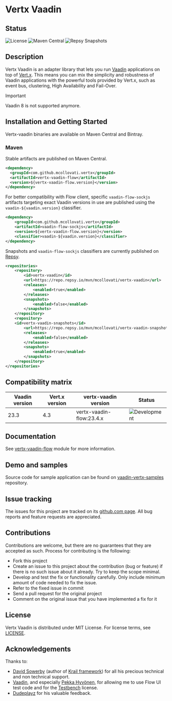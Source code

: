 # Vertx Vaadin

## Status

![License](https://img.shields.io/github/license/mcollovati/vertx-vaadin.svg)
![Maven Central](https://img.shields.io/maven-central/v/com.github.mcollovati.vertx/vertx-vaadin-flow.svg?label=vertx-vaadin-flow)
![Repsy Snapshots](https://img.shields.io/maven-metadata/v?metadataUrl=https%3A%2F%2Frepo.repsy.io%2Fmvn%2Fmcollovati%2Fvertx-vaadin-snapshots%2Fcom%2Fgithub%2Fmcollovati%2Fvertx%2Fvertx-vaadin-flow%2Fmaven-metadata.xml&label=repsy%20(snapshots))


## Description

Vertx Vaadin is an adapter library that lets you run [Vaadin](https://vaadin.com/) applications on top of [Vert.x](http://vertx.io/).
This means you can mix the simplicity and robustness of Vaadin applications with the powerful tools provided by Vert.x, such as event bus, clustering, High Availability and Fail-Over.

> [!IMPORTANT]
> Vaadin 8 is not supported anymore.

## Installation and Getting Started

Vertx-vaadin binaries are available on Maven Central and Bintray.

### Maven

Stable artifacts are published on Maven Central.

```xml
<dependency>
  <groupId>com.github.mcollovati.vertx</groupId>
  <artifactId>vertx-vaadin-flow</artifactId>
  <version>${vertx-vaadin-flow.version}</version>
</dependency>
```

For better compatibility with Flow client, specific `vaadin-flow-sockjs` artifacts targeting exact Vaadin versions
in use are published using the `vaadin-${vaadin.version}` classifier.

```xml
<dependency>
    <groupId>com.github.mcollovati.vertx</groupId>
    <artifactId>vaadin-flow-sockjs</artifactId>
    <version>${vertx-vaadin-flow.version}</version>
    <classifier>vaadin-${vaadin.version}</classifier>
</dependency>
```

Snapshots and `vaadin-flow-sockjs` classifiers are currently published on [Repsy](https://repsy.io/).

```xml
<repositories>
    <repository>
        <id>vertx-vaadin</id>
        <url>https://repo.repsy.io/mvn/mcollovati/vertx-vaadin</url>
        <releases>
            <enabled>true</enabled>
        </releases>
        <snapshots>
            <enabled>false</enabled>
        </snapshots>	
    </repository>
    <repository>
    <id>vertx-vaadin-snapshots</id>
        <url>https://repo.repsy.io/mvn/mcollovati/vertx-vaadin-snapshots</url>
        <releases>
            <enabled>false</enabled>
        </releases>
        <snapshots>
            <enabled>true</enabled>
        </snapshots>
    </repository>
</repositories>
```



## Compatibility matrix

| Vaadin version | Vert.x version | vertx-vaadin version     | Status                                                                                                                                                            |
|----------------|--------------|--------------------------|-------------------------------------------------------------------------------------------------------------------------------------------------------------------|
| 23.3           | 4.3          | vertx-vaadin-flow:23.4.x | ![Development](https://github.com/mcollovati/vertx-vaadin/actions/workflows/validation.yml/badge.svg?event=push&branch=development) |

## Documentation

See [vertx-vaadin-flow](vertx-vaadin-flow-parent/vertx-vaadin-flow) module for more information.

## Demo and samples

Source code for sample application can be found on [vaadin-vertx-samples](https://github.com/mcollovati/vaadin-vertx-samples) repository. 

## Issue tracking
  
The issues for this project are tracked on its [github.com page](https://github.com/mcollovati/vertx-vaadin/issues). All bug reports and feature requests are appreciated.
  
## Contributions
  
Contributions are welcome, but there are no guarantees that they are accepted as such. Process for contributing is the following:
- Fork this project
- Create an issue to this project about the contribution (bug or feature) if there is no such issue about it already. Try to keep the scope minimal.
- Develop and test the fix or functionality carefully. Only include minimum amount of code needed to fix the issue.
- Refer to the fixed issue in commit
- Send a pull request for the original project
- Comment on the original issue that you have implemented a fix for it
  
## License

Vertx Vaadin is distributed under MIT License. For license terms, see [LICENSE](LICENSE).

## Acknowledgements

Thanks to:
 
* [David Sowerby](https://github.com/davidsowerby) (author of [Krail framework](https://github.com/davidsowerby/krail)) for all his precious technical and non technical support.
* [Vaadin](https://vaadin.com/), and especially [Pekka Hyvönen](https://twitter.com/plekuu), for allowing me to use
Flow UI test code and for the [Testbench](https://vaadin.com/testbench) license.
* [Dudeplayz](https://github.com/Dudeplayz) for his valuable feedback.
